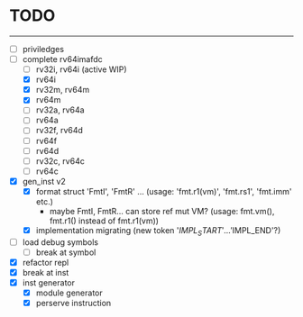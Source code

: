 # TODO

---

- [ ] priviledges
- [ ] complete rv64imafdc
  - [ ] rv32i, rv64i (active WIP)
  - [x] rv64i
  - [x] rv32m, rv64m
  - [x] rv64m
  - [ ] rv32a, rv64a
  - [ ] rv64a
  - [ ] rv32f, rv64d
  - [ ] rv64f
  - [ ] rv64d
  - [ ] rv32c, rv64c
  - [ ] rv64c
- [x] gen_inst v2
  - [x] format struct 'FmtI', 'FmtR' ... (usage: 'fmt.r1(vm)', 'fmt.rs1', 'fmt.imm' etc.)
    - maybe FmtI, FmtR... can store ref mut VM? (usage: fmt.vm(), fmt.r1() instead of fmt.r1(vm))
  - [x] implementation migrating (new token '$IMPL_START' ... '$IMPL_END'?)
- [ ] load debug symbols
  - [ ] break at symbol
- [x] refactor repl
- [x] break at inst
- [x] inst generator
  - [x] module generator
  - [x] perserve instruction
